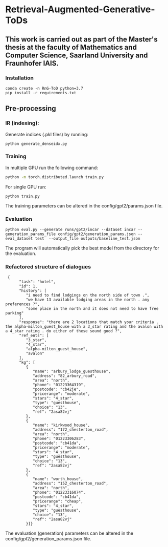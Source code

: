 # Retrieval-Augmented-Generative-ToDs

## This work is carried out as part of the Master's thesis at the faculty of Mathematics and Computer Science, Saarland University and Fraunhofer IAIS.

### Installation
```
conda create -n RnG-ToD python=3.7
pip install -r requirements.txt
```

## Pre-processing
### IR (indexing):
Generate indices (.pkl files) by running:
```
python generate_denseidx.py
```

### Training
In multiple GPU run the following command:
```bash
python -m torch.distributed.launch train.py
```
For single GPU run:
```
python train.py
```
The training parameters can be altered in the config/gpt2/params.json file. 

### Evaluation
```
python eval.py --generate runs/gpt2/incar --dataset incar --generation_params_file config/gpt2/generation_params.json --eval_dataset test  --output_file outputs/baseline_test.json
```
The program will automatically pick the best model from the directory for the evaluation.

### Refactored structure of dialogues
```
 {
      "task": "hotel",
      "id": 1,
      "history": [
         "i need to find lodgings on the north side of town .",
         "we have 13 available lodging areas in the north . any preferences ?",
         "some place in the north and it does not need to have free parking"
      ],
      "response": "there are 2 locations that match your criteria . the alpha-milton_guest_house with a 3_star rating and the avalon with a 4_star rating . do either of these sound good ?",
      "ref_ents": [
         "3_star",
         "4_star",
         "alpha-milton_guest_house",
         "avalon"
      ],
      "kg": [
         {
            "name": "arbury_lodge_guesthouse",
            "address": "82_arbury_road",
            "area": "north",
            "phone": "01223364319",
            "postcode": "cb42je",
            "pricerange": "moderate",
            "stars": "4_star",
            "type": "guesthouse",
            "choice": "13",
            "ref": "2asa82vj"
         },
         {
            "name": "kirkwood_house",
            "address": "172_chesterton_road",
            "area": "north",
            "phone": "01223306283",
            "postcode": "cb41da",
            "pricerange": "moderate",
            "stars": "4_star",
            "type": "guesthouse",
            "choice": "13",
            "ref": "2asa82vj"
         },
         {
            "name": "worth_house",
            "address": "152_chesterton_road",
            "area": "north",
            "phone": "01223316074",
            "postcode": "cb41da",
            "pricerange": "cheap",
            "stars": "4_star",
            "type": "guesthouse",
            "choice": "13",
            "ref": "2asa82vj"
         }]}
```
The evaluation (generation) parameters can be altered in the config/gpt2/generation_params.json file. 

